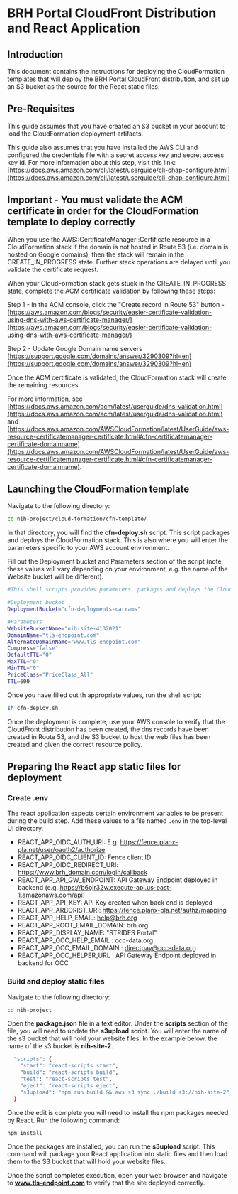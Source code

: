 # BRH Portal CloudFront Distribution and React Application

## Introduction

This document contains the instructions for deploying the CloudFormation templates that will deploy the BRH Portal CloudFront distribution, and set up an S3 bucket as the source for the React static files.

## Pre-Requisites

This guide assumes that you have created an S3 bucket in your account to load the CloudFormation deployment artifacts.

This guide also assumes that you have installed the AWS CLI and configured the credentials file with a secret access key and secret access key id. For more information about this step, visit this link: [https://docs.aws.amazon.com/cli/latest/userguide/cli-chap-configure.html](https://docs.aws.amazon.com/cli/latest/userguide/cli-chap-configure.html)

## Important - You must validate the ACM certificate in order for the CloudFormation template to deploy correctly

When you use the AWS::CertificateManager::Certificate resource in a CloudFormation stack if the domain is not hosted in Route 53 (i.e. domain is hosted on Google domains), then the stack will remain in the CREATE_IN_PROGRESS state. Further stack operations are delayed until you validate the certificate request.

When your CloudFormation stack gets stuck in the CREATE_IN_PROGRESS state, complete the ACM certificate validation by following these steps:

Step 1 - In the ACM console, click the "Create record in Route 53" button - [https://aws.amazon.com/blogs/security/easier-certificate-validation-using-dns-with-aws-certificate-manager/](https://aws.amazon.com/blogs/security/easier-certificate-validation-using-dns-with-aws-certificate-manager/)

Step 2 - Update Google Domain name servers [https://support.google.com/domains/answer/3290309?hl=en](https://support.google.com/domains/answer/3290309?hl=en)

Once the ACM certificate is validated, the CloudFormation stack will create the remaining resources.

For more information, see [https://docs.aws.amazon.com/acm/latest/userguide/dns-validation.html](https://docs.aws.amazon.com/acm/latest/userguide/dns-validation.html) and [https://docs.aws.amazon.com/AWSCloudFormation/latest/UserGuide/aws-resource-certificatemanager-certificate.html#cfn-certificatemanager-certificate-domainname](https://docs.aws.amazon.com/AWSCloudFormation/latest/UserGuide/aws-resource-certificatemanager-certificate.html#cfn-certificatemanager-certificate-domainname).

## Launching the CloudFormation template

Navigate to the following directory:

```sh
cd nih-project/cloud-formation/cfn-template/
```

In that directory, you will find the **cfn-deploy.sh** script. This script packages and deploys the CloudFormation stack. This is also where you will enter the parameters specific to your AWS account environment.

Fill out the Deployment bucket and Parameters section of the script (note, these values will vary depending on your environment, e.g. the name of the Website bucket will be different):

```sh
#This shell scripts provides parameters, packages and deploys the CloudFormation template

#Deployment bucket
DeploymentBucket="cfn-deployments-carrams"

#Parameters
WebsiteBucketName="nih-site-4132021"
DomainName="tls-endpoint.com"
AlternateDomainName="www.tls-endpoint.com"
Compress="false"
DefaultTTL="0"
MaxTTL="0"
MinTTL="0"
PriceClass="PriceClass_All"
TTL=600
```

Once you have filled out th appropriate values, run the shell script:

```sh
sh cfn-deploy.sh
```

Once the deployment is complete, use your AWS console to verify that the CloudFront distribution has been created, the dns records have been created in Route 53, and the S3 bucket to host the web files has been created and given the correct resource policy.

## Preparing the React app static files for deployment

### Create .env
The react application expects certain environment variables to be present during the build step. Add these values to a file named `.env` in the top-level UI directory.

* REACT_APP_OIDC_AUTH_URI: E.g. https://fence.planx-pla.net/user/oauth2/authorize
* REACT_APP_OIDC_CLIENT_ID: Fence client ID
* REACT_APP_OIDC_REDIRECT_URI: https://www.brh_domain.com/login/callback
* REACT_APP_API_GW_ENDPOINT: API Gateway Endpoint deployed in backend (e.g. https://b6ojr32w.execute-api.us-east-1.amazonaws.com/api)
* REACT_APP_API_KEY: API Key created when back end is deployed
* REACT_APP_ARBORIST_URI: https://fence.planx-pla.net/authz/mapping
* REACT_APP_HELP_EMAIL: help@brh.org
* REACT_APP_ROOT_EMAIL_DOMAIN: brh.org
* REACT_APP_DISPLAY_NAME: "STRIDES Portal"
* REACT_APP_OCC_HELP_EMAIL : occ-data.org
* REACT_APP_OCC_EMAIL_DOMAIN : directpay@occ-data.org
* REACT_APP_OCC_HELPER_URL : API Gateway Endpoint deployed in backend for OCC

### Build and deploy static files

Navigate to the following directory:

```sh
cd nih-project
```

Open the **package.json** file in a text editor. Under the **scripts** section of the file, you will need to update the **s3upload** script. You will enter the name of the s3 bucket that will hold your website files. In the example below, the name of the s3 bucket is **nih-site-2**.

```sh
  "scripts": {
    "start": "react-scripts start",
    "build": "react-scripts build",
    "test": "react-scripts test",
    "eject": "react-scripts eject",
    "s3upload": "npm run build && aws s3 sync ./build s3://nih-site-2"
  }
```

Once the edit is complete you will need to install the npm packages needed by React. Run the following command:

```sh
npm install
```

Once the packages are installed, you can run the **s3upload** script. This command will package your React application into static files and then load them to the S3 bucket that will hold your website files.

Once the script completes execution, open your web browser and navigate to **www.tls-endpoint.com** to verify that the site deployed correctly.
